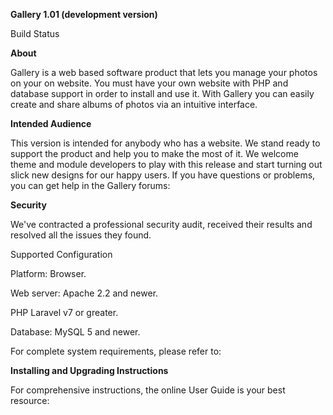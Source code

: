 **Gallery 1.01 (development version)**

Build Status

**About**

Gallery is a web based software product that lets you manage your photos on your on website. You must have your own website with PHP and database support in order to install and use it. With Gallery you can easily create and share albums of photos via an intuitive interface.

**Intended Audience**

This version is intended for anybody who has a website. We stand ready to support the product and help you to make the most of it. We welcome theme and module developers to play with this release and start turning out slick new designs for our happy users. If you have questions or problems, you can get help in the Gallery forums:

**Security**

We&#39;ve contracted a professional security audit, received their results and resolved all the issues they found.

Supported Configuration

Platform: Browser.

Web server: Apache 2.2 and newer.

PHP Laravel v7 or greater.

Database: MySQL 5 and newer.

For complete system requirements, please refer to:

**Installing and Upgrading Instructions**

For comprehensive instructions, the online User Guide is your best resource:
